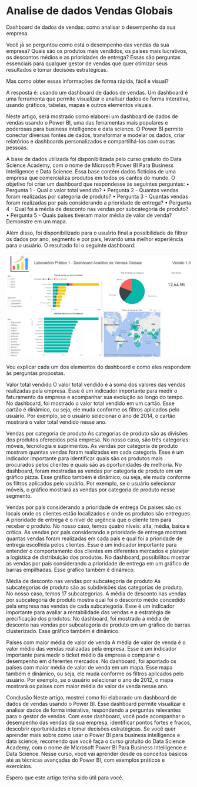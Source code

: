 # Analise de dados Vendas Globais
 Dashboard de dados de vendas: como analisar o desempenho da sua empresa.

 Você já se perguntou como está o desempenho das vendas da sua empresa? Quais são os produtos mais vendidos, os países mais lucrativos, os descontos médios e as prioridades de entrega? Essas são perguntas essenciais para qualquer gestor de vendas que quer otimizar seus resultados e tomar decisões estratégicas.

Mas como obter essas informações de forma rápida, fácil e visual?

A resposta é: usando um dashboard de dados de vendas. Um dashboard é uma ferramenta que permite visualizar e analisar dados de forma interativa, usando gráficos, tabelas, mapas e outros elementos visuais.

Neste artigo, será mostrado como elaborei um dashboard de dados de vendas usando o Power BI, uma das ferramentas mais populares e poderosas para business intelligence e data science. O Power BI permite conectar diversas fontes de dados, transformar e modelar os dados, criar relatórios e dashboards personalizados e compartilhá-los com outras pessoas.

A base de dados utilizada foi disponibilizada pelo curso gratuito do Data Science Academy, com o nome de Microsoft Power BI Para Business Intelligence e Data Science. Essa base contém dados fictícios de uma empresa que comercializa produtos em todos os cantos do mundo.
O objetivo foi criar um dashboard que respondesse às seguintes perguntas:
• Pergunta 1 - Qual o valor total vendido?
• Pergunta 2 - Quantas vendas foram realizadas por categoria de produto?
• Pergunta 3 - Quantas vendas foram realizadas por país considerando a prioridade de entrega?
• Pergunta 4 - Qual foi a média de desconto nas vendas por subcategoria de produto?
• Pergunta 5 - Quais países tiveram maior média de valor de venda? Demonstre em um mapa.

Além disso, foi disponibilizado para o usuário final a possibilidade de filtrar os dados por ano, segmento e por país, levando uma melhor experiência para o usuário.
O resultado foi o seguinte dashboard:

![alt text](image.png)

Vou explicar cada um dos elementos do dashboard e como eles respondem às perguntas propostas.

Valor total vendido
O valor total vendido é a soma dos valores das vendas realizadas pela empresa. Esse é um indicador importante para medir o faturamento da empresa e acompanhar sua evolução ao longo do tempo.
No dashboard, foi mostrado o valor total vendido em um cartão. Esse cartão é dinâmico, ou seja, ele muda conforme os filtros aplicados pelo usuário. Por exemplo, se o usuário selecionar o ano de 2014, o cartão mostrará o valor total vendido nesse ano.

Vendas por categoria de produto
As categorias de produto são as divisões dos produtos oferecidos pela empresa. No nosso caso, são três categorias: móveis, tecnologia e suprimentos.
As vendas por categoria de produto mostram quantas vendas foram realizadas em cada categoria. Esse é um indicador importante para identificar quais são os produtos mais procurados pelos clientes e quais são as oportunidades de melhoria.
No dashboard, foram mostradas as vendas por categoria de produto em um gráfico pizza. Esse gráfico também é dinâmico, ou seja, ele muda conforme os filtros aplicados pelo usuário. Por exemplo, se o usuário selecionar móveis, o gráfico mostrará as vendas por categoria de produto nesse segmento.

Vendas por país considerando a prioridade de entrega
Os países são os locais onde os clientes estão localizados e onde os produtos são entregues. A prioridade de entrega é o nível de urgência que o cliente tem para receber o produto. No nosso caso, temos quatro níveis: alta, média, baixa e crítica.
As vendas por país considerando a prioridade de entrega mostram quantas vendas foram realizadas em cada país e qual foi a prioridade de entrega escolhida pelos clientes. Esse é um indicador importante para entender o comportamento dos clientes em diferentes mercados e planejar a logística de distribuição dos produtos.
No dashboard, possibilitou mostrar as vendas por país considerando a prioridade de entrega em um gráfico de barras empilhadas. Esse gráfico também é dinâmico.

Média de desconto nas vendas por subcategoria de produto
As subcategorias de produto são as subdivisões das categorias de produto. No nosso caso, temos 17 subcategorias.
A média de desconto nas vendas por subcategoria de produto mostra qual foi o desconto médio concedido pela empresa nas vendas de cada subcategoria. Esse é um indicador importante para avaliar a rentabilidade das vendas e a estratégia de precificação dos produtos.
No dashboard, foi mostrado a média de desconto nas vendas por subcategoria de produto em um gráfico de barras clusterizado. Esse gráfico também é dinâmico. 

Países com maior média de valor de venda
A média de valor de venda é o valor médio das vendas realizadas pela empresa. Esse é um indicador importante para medir o ticket médio da empresa e comparar o desempenho em diferentes mercados.
No dashboard, foi apontado os países com maior média de valor de venda em um mapa. Esse mapa também é dinâmico, ou seja, ele muda conforme os filtros aplicados pelo usuário. Por exemplo, se o usuário selecionar o ano de 2012, o mapa mostrará os países com maior média de valor de venda nesse ano.

Conclusão
Neste artigo, mostrei como foi elaborado um dashboard de dados de vendas usando o Power BI. Esse dashboard permite visualizar e analisar dados de forma interativa, respondendo a perguntas relevantes para o gestor de vendas.
Com esse dashboard, você pode acompanhar o desempenho das vendas da sua empresa, identificar pontos fortes e fracos, descobrir oportunidades e tomar decisões estratégicas.
Se você quer aprender mais sobre como usar o Power BI para business intelligence e data science, recomendo que você faça o curso gratuito do Data Science Academy, com o nome de Microsoft Power BI Para Business Intelligence e Data Science. Nesse curso, você vai aprender desde os conceitos básicos até as técnicas avançadas do Power BI, com exemplos práticos e exercícios.

Espero que este artigo tenha sido útil para você.
